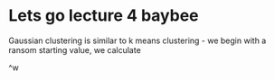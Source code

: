 # Lets go lecture 4 baybee

Gaussian clustering is similar to k means clustering - we begin with a ransom starting value, we calculate 


^w